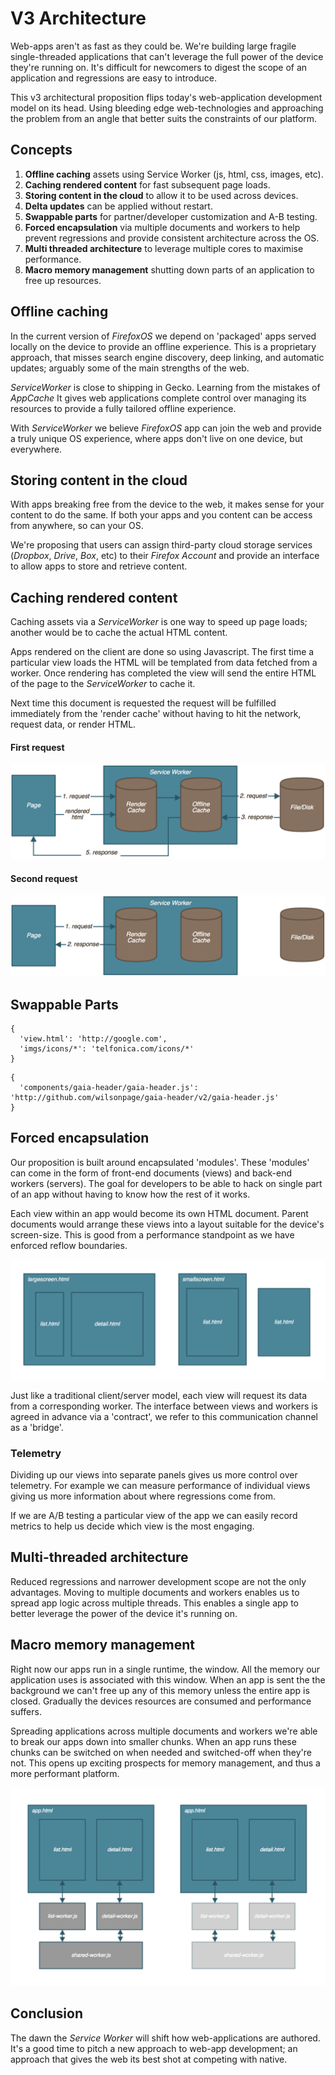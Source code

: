 # V3 Architecture

Web-apps aren't as fast as they could be. We're building large fragile single-threaded applications that can't leverage the full power of the device they're running on. It's difficult for newcomers to digest the scope of an application and regressions are easy to introduce.

This v3 architectural proposition flips today's web-application development model on its head. Using bleeding edge web-technologies and approaching the problem from an angle that better suits the constraints of our platform.

## Concepts

1. **Offline caching** assets using Service Worker (js, html, css, images, etc).
2. **Caching rendered content** for fast subsequent page loads.
3. **Storing content in the cloud** to allow it to be used across devices.
4. **Delta updates** can be applied without restart.
5. **Swappable parts** for partner/developer customization and A-B testing.
6. **Forced encapsulation** via multiple documents and workers to help prevent regressions and provide consistent architecture across the OS.
7. **Multi threaded architecture** to leverage multiple cores to maximise performance.
8. **Macro memory management** shutting down parts of an application to free up resources.

## Offline caching

In the current version of *FirefoxOS* we depend on 'packaged' apps served locally on the device to provide an offline experience. This is a proprietary approach, that misses search engine discovery, deep linking, and automatic updates; arguably some of the main strengths of the web.

*ServiceWorker* is close to shipping in Gecko. Learning from the mistakes of *AppCache* It gives web applications complete control over managing its resources to provide a fully tailored offline experience.

With *ServiceWorker* we believe *FirefoxOS* app can join the web and provide a truly unique OS experience, where apps don't live on one device, but everywhere.

## Storing content in the cloud

With apps breaking free from the device to the web, it makes sense for your content to do the same. If both your apps and you content can be access from anywhere, so can your OS.

We're proposing that users can assign third-party cloud storage services (*Dropbox*, *Drive*, *Box*, etc) to their *Firefox Account* and provide an interface to allow apps to store and retrieve content.

## Caching rendered content

Caching assets via a *ServiceWorker* is one way to speed up page loads; another would be to cache the actual HTML content.

Apps rendered on the client are done so using Javascript. The first time a particular view loads the HTML will be templated from data fetched from a worker. Once rendering has completed the view will send the entire HTML of the page to the *ServiceWorker* to cache it.

Next time this document is requested the request will be fulfilled immediately from the 'render cache' without having to hit the network, request data, or render HTML.

#### First request

![](presentation/lib/images/request-flow-flush.png)

#### Second request

![](presentation/lib/images/request-flow-cached-flush.png)

## Swappable Parts

```
{
  'view.html': 'http://google.com',
  'imgs/icons/*': 'telfonica.com/icons/*'
}
```

```
{
  'components/gaia-header/gaia-header.js': 'http://github.com/wilsonpage/gaia-header/v2/gaia-header.js'
}
```

## Forced encapsulation

Our proposition is built around encapsulated 'modules'. These 'modules' can come in the form of front-end documents (views) and back-end workers (servers). The goal for developers to be able to hack on single part of an app without having to know how the rest of it works.

Each view within an app would become its own HTML document. Parent documents would arrange these views into a layout suitable for the device's screen-size. This is good from a performance standpoint as we have enforced reflow boundaries.

![](presentation/lib/images/layouts.png)

Just like a traditional client/server model, each view will request its data from a corresponding worker. The interface between views and workers is agreed in advance via a 'contract', we refer to this communication channel as a 'bridge'.

### Telemetry

Dividing up our views into separate panels gives us more control over telemetry. For example we can measure performance of individual views giving us more information about where regressions come from.

If we are A/B testing a particular view of the app we can easily record metrics to help us decide which view is the most engaging.

## Multi-threaded architecture

Reduced regressions and narrower development scope are not the only advantages. Moving to multiple documents and workers enables us to spread app logic across multiple threads. This enables a single app to better leverage the power of the device it's running on.

## Macro memory management

Right now our apps run in a single runtime, the window. All the memory our application uses is associated with this window. When an app is sent the the background we can't free up any of this memory unless the entire app is closed. Gradually the devices resources are consumed and performance suffers.

Spreading applications across multiple documents and workers we're able to break our apps down into smaller chunks. When an app runs these chunks can be switched on when needed and switched-off when they're not. This opens up exciting prospects for memory management, and thus a more performant platform.

![](presentation/lib/images/killing-workers.png)

## Conclusion

The dawn the *Service Worker* will shift how web-applications are authored. It's a good time to pitch a new approach to web-app development; an approach that gives the web its best shot at competing with native.

